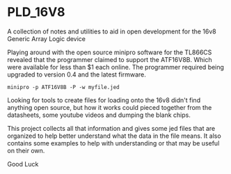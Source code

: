 # PLD_16V8
A collection of notes and utilities to aid in open development for the 16v8 Generic Array Logic device

Playing around with the open source minipro software for the TL866CS revealed that the programmer claimed to support the ATF16V8B. Which were available for less than $1 each online. The programmer required being upgraded to version 0.4 and the latest firmware. 

    minipro -p ATF16V8B -P -w myfile.jed

Looking for tools to create files for loading onto the 16v8 didn't find anything open source, but how it works could pieced together from the datasheets, some youtube videos and dumping the blank chips.

This project collects all that information and gives some jed files that are organized to help better understand what the data in the file means. It also contains some examples to help with understanding or that may be useful on their own.

Good Luck
